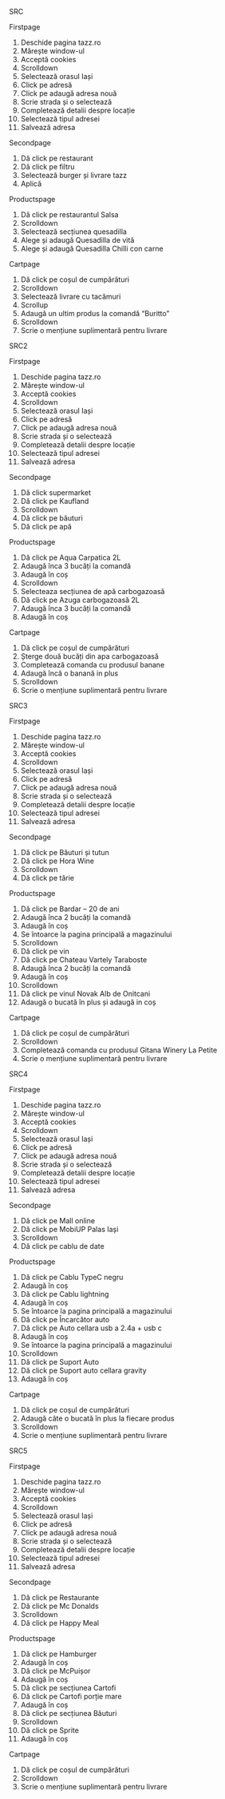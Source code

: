 SRC

Firstpage

1. Deschide pagina tazz.ro
2. Mărește window-ul
3. Acceptă cookies
4. Scrolldown
5. Selectează orasul Iași
6. Click pe adresă
7. Click pe adaugă adresa nouă
8. Scrie strada și o selectează
9. Completează detalii despre locație
10. Selectează tipul adresei
11. Salvează adresa

Secondpage

1. Dă click pe restaurant
2. Dă click pe filtru
3. Selectează burger și livrare tazz
4. Aplică

Productspage

1. Dă click pe restaurantul Salsa
2. Scrolldown
3. Selectează secțiunea quesadilla
4. Alege și adaugă Quesadilla de vită
5. Alege și adaugă Quesadilla Chilli con carne

Cartpage

1. Dă click pe coșul de cumpărături
2. Scrolldown
3. Selectează livrare cu tacâmuri
4. Scrollup
5. Adaugă un ultim produs la comandă “Buritto”
6. Scrolldown
7. Scrie o mențiune suplimentară pentru livrare





SRC2

Firstpage

1. Deschide pagina tazz.ro
2. Mărește window-ul
3. Acceptă cookies
4. Scrolldown
5. Selectează orasul Iași
6. Click pe adresă
7. Click pe adaugă adresa nouă
8. Scrie strada și o selectează
9. Completează detalii despre locație
10. Selectează tipul adresei
11. Salvează adresa

Secondpage

1. Dă click supermarket
2. Dă click pe Kaufland
3. Scrolldown
4. Dă click pe băuturi
5. Dă click pe apă

Productspage

1. Dă click pe Aqua Carpatica 2L
2. Adaugă înca 3 bucăți la comandă
3. Adaugă în coș
4. Scrolldown
5. Selecteaza secțiunea de apă carbogazoasă
6. Dă click pe Azuga carbogazoasă 2L
7. Adaugă înca 3 bucăți la comandă
8. Adaugă în coș

Cartpage

1. Dă click pe coșul de cumpărături
2. Șterge două bucăți din apa carbogazoasă
3. Completează comanda cu produsul banane
4. Adaugă încă o banană in plus
5. Scrolldown
6. Scrie o mențiune suplimentară pentru livrare






SRC3

Firstpage

1. Deschide pagina tazz.ro
2. Mărește window-ul
3. Acceptă cookies
4. Scrolldown
5. Selectează orasul Iași
6. Click pe adresă
7. Click pe adaugă adresa nouă
8. Scrie strada și o selectează
9. Completează detalii despre locație
10. Selectează tipul adresei
11. Salvează adresa

Secondpage

1. Dă click pe Băuturi și tutun
2. Dă click pe Hora Wine
3. Scrolldown
4. Dă click pe tărie

Productspage

1. Dă click pe Bardar – 20 de ani
2. Adaugă înca 2 bucăți la comandă
3. Adaugă în coș
4. Se întoarce la pagina principală a magazinului
5. Scrolldown
6. Dă click pe vin
7. Dă click pe Chateau Vartely Taraboste
8. Adaugă înca 2 bucăți la comandă
9. Adaugă în coș
10. Scrolldown
11. Dă click pe vinul Novak Alb de Onitcani
12. Adaugă o bucată în plus și adaugă in coș

Cartpage

1. Dă click pe coșul de cumpărături
2. Scrolldown
3. Completează comanda cu produsul Gitana Winery La Petite
4. Scrie o mențiune suplimentară pentru livrare




SRC4

Firstpage

1. Deschide pagina tazz.ro
2. Mărește window-ul
3. Acceptă cookies
4. Scrolldown
5. Selectează orasul Iași
6. Click pe adresă
7. Click pe adaugă adresa nouă
8. Scrie strada și o selectează
9. Completează detalii despre locație
10. Selectează tipul adresei
11. Salvează adresa

Secondpage

1. Dă click pe Mall online
2. Dă click pe MobiUP Palas Iași
3. Scrolldown
4. Dă click pe cablu de date

Productspage

1. Dă click pe Cablu TypeC negru
2. Adaugă în coș
3. Dă click pe Cablu lightning
4. Adaugă în coș
5. Se întoarce la pagina principală a magazinului
6. Dă click pe Încarcător auto
7. Dă click pe Auto cellara usb a 2.4a + usb c
8. Adaugă în coș
9. Se întoarce la pagina principală a magazinului
10. Scrolldown
11. Dă click pe Suport Auto
12. Dă click pe Suport auto cellara gravity
13. Adaugă în coș

Cartpage

1. Dă click pe coșul de cumpărături
2. Adaugă câte o bucată în plus la fiecare produs
3. Scrolldown
4. Scrie o mențiune suplimentară pentru livrare




SRC5

Firstpage

1. Deschide pagina tazz.ro
2. Mărește window-ul
3. Acceptă cookies
4. Scrolldown
5. Selectează orasul Iași
6. Click pe adresă
7. Click pe adaugă adresa nouă
8. Scrie strada și o selectează
9. Completează detalii despre locație
10. Selectează tipul adresei
11. Salvează adresa

Secondpage

1. Dă click pe Restaurante
2. Dă click pe Mc Donalds
3. Scrolldown
4. Dă click pe Happy Meal

Productspage

1. Dă click pe Hamburger
2. Adaugă în coș
3. Dă click pe McPuișor
4. Adaugă în coș
5. Dă click pe secțiunea Cartofi
6. Dă click pe Cartofi porție mare
7. Adaugă în coș
8. Dă click pe secțiunea Băuturi
9. Scrolldown
10. Dă click pe Sprite
11. Adaugă în coș

Cartpage

1. Dă click pe coșul de cumpărături
2. Scrolldown
3. Scrie o mențiune suplimentară pentru livrare

